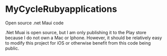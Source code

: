# MyCycleRubyapplications
Open source .net Maui code 

.Net Muai is open source, but I am only publishing it to the Play store because I do not own a Mac or Iphone. However, it should be relatively easy to modify this project for iOS or otherwise benefit from this code being public. 
